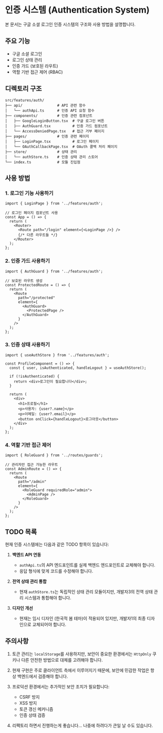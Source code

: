 # 인증 시스템 (Authentication System)

본 문서는 구글 소셜 로그인 인증 시스템의 구조와 사용 방법을 설명합니다.

## 주요 기능

- 구글 소셜 로그인
- 로그인 상태 관리
- 인증 가드 (보호된 라우트)
- 역할 기반 접근 제어 (RBAC)

## 디렉토리 구조

```
src/features/auth/
├── api/                # API 관련 함수
│   └── authApi.ts      # 인증 API 요청 함수
├── components/         # 인증 관련 컴포넌트
│   ├── GoogleLoginButton.tsx  # 구글 로그인 버튼
│   ├── AuthGuard.tsx          # 인증 가드 컴포넌트
│   └── AccessDeniedPage.tsx   # 접근 거부 페이지
├── pages/              # 인증 관련 페이지
│   ├── LoginPage.tsx          # 로그인 페이지
│   └── OAuthCallbackPage.tsx  # OAuth 콜백 처리 페이지
├── store/              # 상태 관리
│   └── authStore.ts    # 인증 상태 관리 스토어
└── index.ts            # 모듈 진입점
```

## 사용 방법

### 1. 로그인 기능 사용하기

```tsx
import { LoginPage } from '../features/auth';

// 로그인 페이지 컴포넌트 사용
const App = () => {
  return (
    <Router>
      <Route path="/login" element={<LoginPage />} />
      {/* 다른 라우트들 */}
    </Router>
  );
};
```

### 2. 인증 가드 사용하기

```tsx
import { AuthGuard } from '../features/auth';

// 보호된 라우트 생성
const ProtectedRoute = () => {
  return (
    <Route
      path="/protected"
      element={
        <AuthGuard>
          <ProtectedPage />
        </AuthGuard>
      }
    />
  );
};
```

### 3. 인증 상태 사용하기

```tsx
import { useAuthStore } from '../features/auth';

const ProfileComponent = () => {
  const { user, isAuthenticated, handleLogout } = useAuthStore();

  if (!isAuthenticated) {
    return <div>로그인이 필요합니다</div>;
  }

  return (
    <div>
      <h1>프로필</h1>
      <p>사용자: {user?.name}</p>
      <p>이메일: {user?.email}</p>
      <button onClick={handleLogout}>로그아웃</button>
    </div>
  );
};
```

### 4. 역할 기반 접근 제어

```tsx
import { RoleGuard } from '../routes/guards';

// 관리자만 접근 가능한 라우트
const AdminRoute = () => {
  return (
    <Route
      path="/admin"
      element={
        <RoleGuard requiredRole="admin">
          <AdminPage />
        </RoleGuard>
      }
    />
  );
};
```

## TODO 목록

현재 인증 시스템에는 다음과 같은 TODO 항목이 있습니다:

1. **백엔드 API 연동**

   - `authApi.ts`의 API 엔드포인트를 실제 백엔드 엔드포인트로 교체해야 합니다.
   - 응답 형식에 맞게 코드를 수정해야 합니다.

2. **전역 상태 관리 통합**

   - 현재 `authStore.ts`는 독립적인 상태 관리 모듈이지만, 개발자3의 전역 상태 관리 시스템과 통합해야 합니다.

3. **디자인 개선**
   - 현재는 임시 디자인 (한국적 봄 테마)이 적용되어 있지만, 개발자1의 최종 디자인으로 교체되어야 합니다.

## 주의사항

1. 토큰 관리는 `localStorage`를 사용하지만, 보안이 중요한 환경에서는 `HttpOnly` 쿠키나 다른 안전한 방법으로 대체를 고려해야 합니다.

2. 현재 구현은 주로 클라이언트 측에서 이루어지기 때문에, 보안에 민감한 작업은 항상 백엔드에서 검증해야 합니다.

3. 프로덕션 환경에서는 추가적인 보안 조치가 필요합니다:
   - CSRF 방지
   - XSS 방지
   - 토큰 갱신 메커니즘
   - 인증 상태 검증
4. 리팩토리 하면서 진행하는게 좋습니다... 나중에 하려다가 큰일 날 수도 있습니다.
